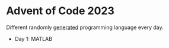 # Advent of Code 2023
Different randomly [generated](https://perchance.org/programming-languge) programming language every day.  
- Day 1: MATLAB
